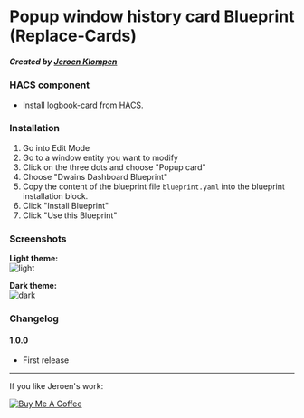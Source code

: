 # Popup window history card Blueprint (Replace-Cards)
##### Created by [Jeroen Klompen](https://github.com/klumpke/)


### HACS component
- Install [logbook-card](https://github.com/royto/logbook-card) from [HACS](https://hacs.xyz).

### Installation
1. Go into Edit Mode
2. Go to a window entity you want to modify
3. Click on the three dots and choose "Popup card"
4. Choose "Dwains Dashboard Blueprint"
5. Copy the content of the blueprint file `blueprint.yaml` into the blueprint installation block.
6. Click "Install Blueprint"
7. Click "Use this Blueprint"


### Screenshots
**Light theme:**<br>
![light](https://github.com/Klumpke/dwains-dashboard-blueprints_development/blob/main/card-blueprints/replace-cards/popup_window_history_card/.github/screenshots/light.png "Light")

**Dark theme:**<br>
![dark](https://github.com/Klumpke/dwains-dashboard-blueprints_development/blob/main/card-blueprints/replace-cards/popup_door_history_card/.github/screenshots/dark.png "Dark")


### Changelog
#### 1.0.0
- First release

---

If you like Jeroen's work:

<a href="https://www.buymeacoffee.com/klumpke" target="_blank"><img src="https://www.buymeacoffee.com/assets/img/custom_images/white_img.png" alt="Buy Me A Coffee"></a>